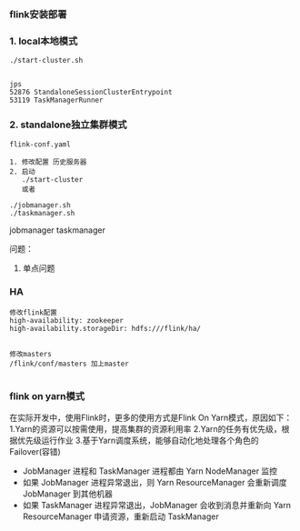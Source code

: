 ### flink安装部署

### 1. local本地模式



```shell
./start-cluster.sh


jps
52876 StandaloneSessionClusterEntrypoint
53119 TaskManagerRunner

```



### 2. standalone独立集群模式

`flink-conf.yaml`



```shell
1. 修改配置 历史服务器
2. 启动
   ./start-cluster
   或者

./jobmanager.sh
./taskmanager.sh
```




jobmanager
taskmanager


问题：
1. 单点问题


### HA

```shell
修改flink配置
high-availability: zookeeper
high-availability.storageDir: hdfs:///flink/ha/


修改masters
/flink/conf/masters 加上master


```



### flink on yarn模式
在实际开发中，使用Flink时，更多的使用方式是Flink On Yarn模式，原因如下：
1.Yarn的资源可以按需使用，提高集群的资源利用率
2.Yarn的任务有优先级，根据优先级运行作业
3.基于Yarn调度系统，能够自动化地处理各个角色的 Failover(容错)
* JobManager 进程和 TaskManager 进程都由 Yarn NodeManager 监控
* 如果 JobManager 进程异常退出，则 Yarn ResourceManager 会重新调度 JobManager 到其他机器
* 如果 TaskManager 进程异常退出，JobManager 会收到消息并重新向 Yarn ResourceManager 申请资源，重新启动 TaskManager





